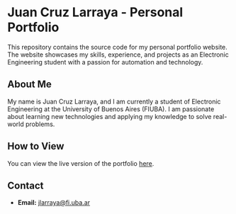 # Juan Cruz Larraya - Personal Portfolio

This repository contains the source code for my personal portfolio website. The website showcases my skills, experience, and projects as an Electronic Engineering student with a passion for automation and technology.

## About Me

My name is Juan Cruz Larraya, and I am currently a student of Electronic Engineering at the University of Buenos Aires (FIUBA). I am passionate about learning new technologies and applying my knowledge to solve real-world problems.


## How to View

You can view the live version of the portfolio [here](juan-larraya.vercel.app
).


## Contact

*   **Email:** [jlarraya@fi.uba.ar](mailto:jlarraya@fi.uba.ar)
